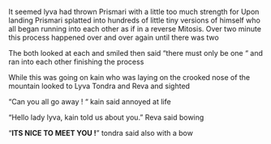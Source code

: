It seemed lyva had thrown Prismari with a little too much strength for Upon landing Prismari splatted into hundreds of little tiny versions of himself who all began running into each other as if in a reverse Mitosis. Over two minute this process happened over and over again until there was two 

The both looked at each and smiled then said “there must only be one “ and ran into each other finishing  the process 

While this was going on kain who was laying on the crooked nose of the mountain looked to Lyva Tondra and Reva and sighted 

“Can you all go away ! “  kain said annoyed at life 

“Hello lady lyva, kain told us about you.” Reva said bowing 

“**ITS NICE  TO MEET YOU !**” tondra said also with a bow
